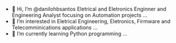 - 👋 Hi, I’m @danilohbsantos Eletrical and Eletronics Enginner and Engineering Analyst focusing on Automation projects ...
- 👀 I’m interested in Eletrical Engineering, Eletronics, Firmware and Telecomminications applications ...
- 🌱 I’m currently learning Python programming ...

<!---
danilohbsantos/danilohbsantos is a ✨ special ✨ repository because its `README.md` (this file) appears on your GitHub profile.
You can click the Preview link to take a look at your changes.
--->
